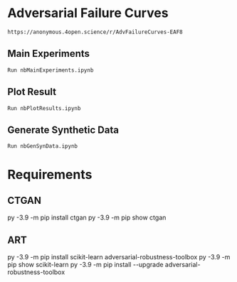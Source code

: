 # Adversarial Failure Curves
    https://anonymous.4open.science/r/AdvFailureCurves-EAF8

## Main Experiments
    Run nbMainExperiments.ipynb

## Plot Result
    Run nbPlotResults.ipynb

## Generate Synthetic Data
    Run nbGenSynData.ipynb 

# Requirements
## CTGAN
py -3.9 -m pip install ctgan
py -3.9 -m pip show ctgan

## ART
py -3.9 -m pip install scikit-learn adversarial-robustness-toolbox
py -3.9 -m pip show scikit-learn
py -3.9 -m pip install --upgrade adversarial-robustness-toolbox


